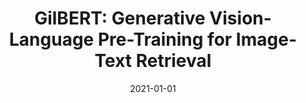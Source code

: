 ---
title: "GilBERT: Generative Vision-Language Pre-Training for Image-Text Retrieval"
collection: publications
authors: '<strong>Weixiang Hong</strong>, <a href="https://scholar.google.com/citations?hl=en&user=PNTIf4gAAAAJ">Kaixiang Ji</a>, <a href="https://scholar.google.com/citations?hl=en&user=lSwQGcYAAAAJ">Jiajia Liu</a>, <a href="https://scholar.google.com/citations?hl=en&user=gz_hWPoAAAAJ">Jian Wang</a>, <a href="https://scholar.google.com/citations?hl=en&user=8SCEv-YAAAAJ">Jingdong Chen</a>, <a href="http://chuwei.website">Wei Chu</a>'
date: 2021-01-01
venue: 'ACM SIGIR Conference on Research and Development in Information Retrieval (SIGIR)'
paperurl: 'https://dl.acm.org/doi/10.1145/3404835.3462838'
---